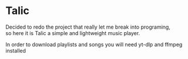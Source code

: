 # Talic

Decided to redo the project that really let me break into programing,\
so here it is Talic a simple and lightweight music player.

In order to download playlists and songs you will need yt-dlp and ffmpeg installed 
